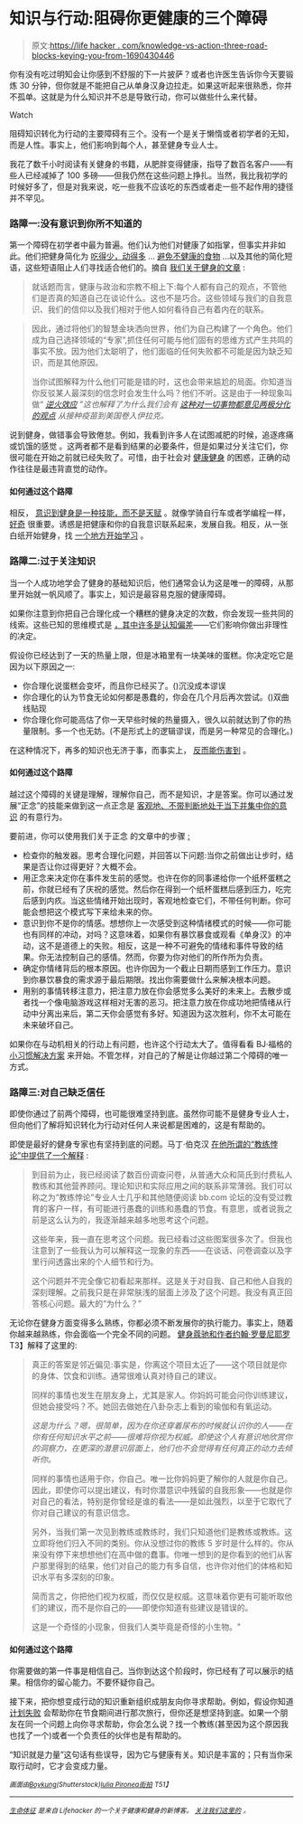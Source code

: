 # 知识与行动:阻碍你更健康的三个障碍

> 原文:[https://life hacker . com/knowledge-vs-action-three-road-blocks-keying-you-from-1690430446](https://lifehacker.com/knowledge-vs-action-three-road-blocks-keeping-you-from-1690430446)

你有没有吃过明知会让你感到不舒服的下一片披萨？或者也许医生告诉你今天要锻炼 30 分钟，但你就是不能把自己从单身汉身边拉走。如果这听起来很熟悉，你并不孤单。这就是为什么知识并不总是导致行动，你可以做些什么来代替。

Watch

阻碍知识转化为行动的主要障碍有三个。没有一个是关于懒惰或者初学者的无知，而是人性。事实上，他们影响到每个人，甚至健身专业人士。

我花了数千小时阅读有关健身的书籍，从肥胖变得健康，指导了数百名客户——有些人已经减掉了 100 多磅——但我仍然在这些问题上挣扎。当然，我比我初学的时候好多了，但是对我来说，吃一些我不应该吃的东西或者走一些不起作用的捷径并不罕见。

### 路障一:没有意识到你所不知道的

第一个障碍在初学者中最为普遍。他们认为他们对健康了如指掌，但事实并非如此。他们把健身简化为 [吃得少，动得多](http://vitals.lifehacker.com/why-eat-less-move-more-is-the-least-helpful-diet-adv-1686146359) ... [避免不健康的食物](http://vitals.lifehacker.com/health-is-not-binary-anything-can-be-healthy-or-unhe-1679941684) ...以及其他的简化短语，这些短语阻止人们寻找适合他们的。摘自 [我们关于健身的文章](http://vitals.lifehacker.com/four-harsh-truths-that-will-make-you-a-healthier-person-1684899154) :

> 就话题而言，健康与政治和宗教不相上下:每个人都有自己的观点，不管他们是否真的知道自己在谈论什么。这也不是巧合。这些领域与我们的自我意识、我们的信仰以及我们相对于他人如何看待自己有着内在的联系。

> 因此，通过将他们的智慧金块洒向世界，他们为自己构建了一个角色。他们成为自己选择领域的“专家”,抓住任何可能与他们固有的思维方式产生共鸣的事实不放。因为他们太聪明了，他们面临的任何失败都不可能是因为缺乏知识，而是其他原因。
> 
> 当你试图解释为什么他们可能是错的时，这也会带来尴尬的局面。你知道当你反驳某人最深刻的信念时会发生什么吗？他们不听。这是由于一种现象叫做“ [*逆火效应*](http://youarenotsosmart.com/2011/06/10/the-backfire-effect/) *”这也解释了为什么我们会有* [*这种对一切事物都意见两极分化的观点*](http://lifehacker.com/how-your-biased-brain-makes-you-a-jerk-online-and-how-1148826951) *从接种疫苗到美国卷入伊拉克。*

说到健身，做错事会导致倦怠。例如，我看到许多人在试图减肥的时候，追逐疼痛或饥饿的感觉 。这两者都不是看到结果的必要条件，但是如果过分关注它们，你很可能在开始之前就已经失败了。可惜，由于社会对 [健康健身](https://lifehacker.com/why-theres-so-much-confusion-over-nutrition-and-fitness-1572870867) 的困惑，正确的动作往往是最违背直觉的动作。

#### 如何通过这个路障

相反， [意识到健身是一种技能，而不是天赋](http://lifehacker.com/fitness-is-a-skill-not-a-talent-heres-how-to-develop-1651281013) 。就像学骑自行车或者学编程一样， [好奇](http://vitals.lifehacker.com/the-importance-of-self-compassion-and-curiosity-to-gett-1688393508) 很重要。诱惑是把健康和你的自我意识联系起来，发展自我。相反，从一张白纸开始健身，找 [一个地方开始学习](http://dicktalens.com/newbies-start-here/) 。

### **路障二:过于关注知识**

当一个人成功地学会了健身的基础知识后，他们通常会认为这是唯一的障碍，从那里开始就一帆风顺了。事实上，知识是最容易克服的健康障碍。

如果你注意到你把自己合理化成一个糟糕的健身决定的次数，你会发现一些共同的线索。这些已知的思维模式是 [，其中许多是认知偏差](http://en.wikipedia.org/wiki/Cognitive_bias)——它们影响你做出非理性的决定。

假设你已经达到了一天的热量上限，但是冰箱里有一块美味的蛋糕。你决定吃它是因为以下原因之一:

*   你合理化说蛋糕会变坏，而且你已经买了。()沉没成本谬误
*   你合理化的认为节食无论如何都是愚蠢的，你会在几个月后再次尝试。()双曲线贴现
*   你合理化你可能高估了你一天早些时候的热量摄入，很久以前就达到了你的热量限制。多一个也无妨。(不是形式上的逻辑谬误，而是另一种常见的合理化。)

在这种情况下，再多的知识也无济于事，而事实上， [反而能伤害到](http://www.overcomingbias.com/2012/06/the-smart-are-more-biased-to-think-they-are-less-biased.html) 。

#### 如何通过这个路障

越过这个障碍的关键是理解，理解你自己，而不是知识，才是答案。你可以通过发展“正念”的技能来做到这一点正念是 [客观地、不带判断地处于当下并集中你的意识](https://lifehacker.com/what-is-mindfulness-and-why-is-everyone-talking-abo-1502693174) 的有意行为。

要前进，你可以使用我们关于正念 的文章中的步骤 [:](http://vitals.lifehacker.com/how-to-combat-diet-and-exercise-self-sabotage-with-mind-1680900810)

*   检查你的触发器。思考合理化问题，并回答以下问题:当你之前做出让步时，结果是否让你过得更好？大概不会。
*   用正念来决定你在事件发生前的感觉。也许在你的同事递给你一个纸杯蛋糕之前，你就已经有了庆祝的感觉。然后你在得到一个纸杯蛋糕后感到压力，吃完后感到内疚。当这些情绪开始出现时，客观地检查它们，不带任何判断。你可能会想把这个模式写下来给未来的你。
*   意识到你不是你的情感。想想你上一次感受到这种情绪模式的时候——你可能也有同样的冲动，对吗？这意味着，如果你有暴饮暴食或观看《单身汉》的冲动，这不是道德上的失败。相反，这是一种不可避免的情绪和事件导致的结果。你无法控制自己的感情。然而，你要为你对他们的所作所为负责。
*   确定你情绪背后的根本原因。也许你因为一个截止日期而感到工作压力。意识到你暴饮暴食的需求源于最后期限。找出你需要做什么来解决根本问题。
*   用别的事情转移注意力，把注意力放在你会感觉多么美好的未来上。去散步或者找一个像电脑游戏这样相对无害的恶习。把注意力放在你成功地把情绪从行动中分离出来后，第二天你会感觉有多好。知道因为这次胜利，你不太可能在未来破坏自己。

如果你在与动机相关的行动上有问题，也许这个行动太大了。值得看看 BJ·福格的 [小习惯解决方案](http://www.success.com/article/tiny-habits) 来开始。不管怎样，对自己的了解是让你越过第二个障碍的唯一方式。

### **路障三:对自己缺乏信任**

即使你通过了前两个障碍，也可能很难坚持到底。虽然你可能不是健身专业人士，但向他们了解将知识转化为行动对任何人来说都是困难的，这是有帮助的。

即使是最好的健身专家也有坚持到底的问题。马丁·伯克汉 [在他所谓的“教练悖论”中提供了一个解释](http://www.leangains.com/2011/02/how-to-walk-talk-and-unlock-your-true.html) :

> 到目前为止，我已经阅读了数百份调查问卷，从普通大众和简氏到付费私人教练和其他营养顾问。理论知识和实际应用之间的联系非常薄弱。我们可以称之为“教练悖论”专业人士几乎和其他随便阅读 bb.com 论坛的没有受过教育的客户一样，有可能进行愚蠢的训练和愚蠢的节食。有意思，或者说我之前是这么认为的，我逐渐越来越多地思考这个问题。
> 
> 这些年来，我一直在思考这个问题。我已经看过这些图案很多次了。但我也注意到了一些我认为可以解释这一现象的东西——在谈话、问卷调查以及字里行间透露出来的个人细节和行为。
> 
> 这个问题并不完全像它初看起来那样。这是关于对自我、自己和他人自我的深刻理解。之前我只是在非常肤浅的层面上涉及了这个问题。我没有真正回答核心问题。最大的“为什么？”

无论你在健身方面变得多么熟练，你都必须不断发展你的执行能力。事实上，随着你越来越熟练，你会面临一个完全不同的问题。 [健身蔻驰和作者约翰·罗曼尼耶罗](http://romanfitnesssystems.com)T3】解释了这里的:

> 真正的答案是邻近偏见:事实是，你离这个项目太近了——这个项目就是你的身体、饮食和训练。通常很难认真对待自己的建议。
> 
> 同样的事情也发生在朋友身上，尤其是家人。你妈妈可能会问你训练建议，但她会接受吗？不。她回去做她在八卦杂志上看到的瑜伽和有氧运动。
> 
> *这是为什么？嗯，很简单，因为在你还穿着尿布的时候就认识你的人——在你有任何知识水平之前——很难将你视为权威。即使这个人有意识地欣赏你的洞察力，在更深的潜意识层面上，他们也不会觉得有任何真正的动力去倾听你。*
> 
> 同样的事情也适用于你，你自己。唯一比你妈妈更了解你的人就是你自己。因此，即使你可以提出建议，有时你潜意识中残留的自我形象——也就是你对自己的看法，特别是你曾经是谁的看法——是如此强烈，以至于它取代了你对自己建议的有意识信念。
> 
> 另外，当我们第一次见到教练或教练时，我们只知道他们是教练或教练。这立即将他们归入不同的类别。你从没想过你的教练 5 岁时是什么样的。你从来没有停下来想想他们在高中做的蠢事。你唯一想到的是你看到的他们从客户那里得到的结果，他们对自己的能力有多自信，也许你对他们的体格和知识水平有多深刻的印象。
> 
> 简而言之，你把他们视为权威，而仅仅是权威。这意味着你更有可能听取他们的建议，而不是你自己的——即使你知道有些建议是错误的。
> 
> 这是一个奇怪的小现象，但我们人类毕竟是奇怪的小生物。"

#### 如何通过这个路障

你需要做的第一件事是相信自己。当你到达这个阶段时，你已经有了可以展示的结果。相信你的留心能力。不要怀疑你自己。

接下来，把你想变成行动的知识重新组织成朋友向你寻求帮助。例如，假设你知道 [计划失败](http://vitals.lifehacker.com/the-benefits-of-intentionally-failing-on-your-diet-1682610160) 会帮助你在节食期间进行那次旅行，但你还是想坚持到底。如果一个朋友在同一个问题上向你寻求帮助，你会怎么说？找一个教练(甚至因为这个原因我也找了一个)或者一个负责任的伙伴也是有帮助的。

“知识就是力量”这句话有些误导，因为它与健康有关。知识是丰富的；只有当你采取行动时，它才会变成力量。

<small>*画面由*</small>[<small>*Boykung*</small>](http://www.shutterstock.com/pic-176609891/stock-vector-under-construction.html?src=N5XJUuORXWl91M6pSAMbcw-2-1&ws=1)<small>*(Shutterstock)*</small>[<small>*Iulia Pironea*</small>](https://www.flickr.com/photos/iulia-pironea/)<small></small>*[<small>*街拍*</small>](https://www.flickr.com/groups/thestreetphotograph) <small>T51】</small>*

* * *

*[*<small>生命体征</small>*](http://vitals.lifehacker.com/) *<small>是来自 Lifehacker 的一个关于健康和健身的新博客。</small>* [*<small>关注我们这里的</small>*](https://twitter.com/VitalsLH) *<small>。</small>*
<small></small>*